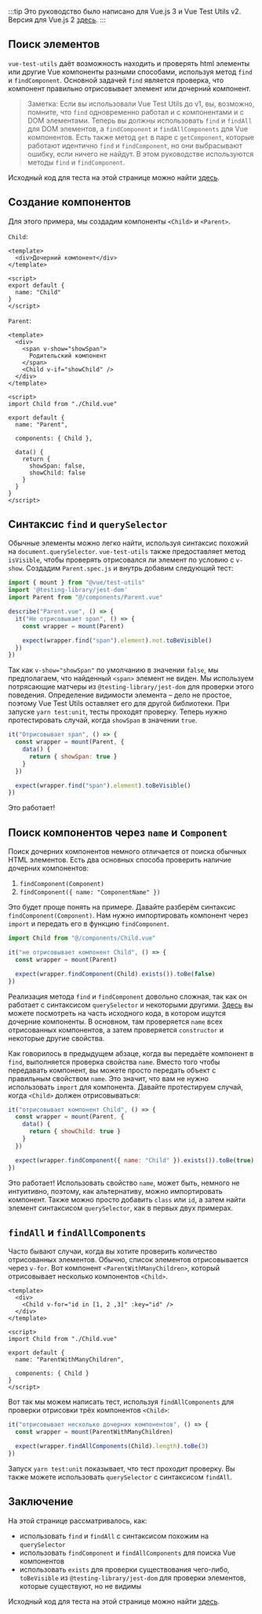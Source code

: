:::tip Это руководство было написано для Vue.js 3 и Vue Test Utils v2.
Версия для Vue.js 2 [здесь](/ru).
:::

## Поиск элементов

`vue-test-utils` даёт возможность находить и проверять html элементы или другие Vue компоненты разными способами, используя метод `find` и `findComponent`. Основной задачей `find` является проверка, что компонент правильно отрисовывает элемент или дочерний компонент.

> Заметка: Если вы использовали Vue Test Utils до v1, вы, возможно, помните, что `find` одновременно работал и с компонентами и с DOM элементами. Теперь вы должны использовать `find` и `findAll` для DOM элементов, а `findComponent` и `findAllComponents` для Vue компонентов. Есть также метод `get` в паре с `getComponent`, которые работают идентично `find` и `findComponent`, но они выбрасывают ошибку, если ничего не найдут. В этом руководстве используются методы `find` и `findComponent`.

Исходный код для теста на этой странице можно найти [здесь](https://github.com/lmiller1990/vue-testing-handbook/tree/master/demo-app-vue-3/tests/unit/Parent.spec.js).

## Создание компонентов

Для этого примера, мы создадим компоненты `<Child>` и `<Parent>`.

`Child`: 

```vue
<template>
  <div>Дочерний компонент</div>
</template>

<script>
export default {
  name: "Child"
}
</script>
```

`Parent`:

```vue
<template>
  <div>
    <span v-show="showSpan">
      Родительский компонент
    </span>
    <Child v-if="showChild" />
  </div>
</template>

<script>
import Child from "./Child.vue"

export default {
  name: "Parent",

  components: { Child },

  data() {
    return {
      showSpan: false,
      showChild: false
    }
  }
}
</script>
```

## Синтаксис `find` и `querySelector`

Обычные элементы можно легко найти, используя синтаксис похожий на `document.querySelector`. `vue-test-utils` также предоставляет метод `isVisible`, чтобы проверять отрисовался ли элемент по условию с `v-show`. Создадим `Parent.spec.js` и внутрь добавим следующий тест:

```js
import { mount } from "@vue/test-utils"
import '@testing-library/jest-dom'
import Parent from "@/components/Parent.vue"

describe("Parent.vue", () => {
  it("Не отрисовывает span", () => {
    const wrapper = mount(Parent)

    expect(wrapper.find("span").element).not.toBeVisible()
  })
})
```

Так как `v-show="showSpan"` по умолчанию в значении `false`, мы предполагаем, что найденный `<span>` элемент не виден. Мы используем потрясающие матчеры из `@testing-library/jest-dom` для проверки этого поведения. Определение видимости элемента – дело не простое, поэтому Vue Test Utils оставляет его для другой библиотеки. При запуске `yarn test:unit`, тесты проходят проверку. Теперь нужно протестировать случай, когда `showSpan` в значении `true`.

```js
it("Отрисовывает span", () => {
  const wrapper = mount(Parent, {
    data() {
      return { showSpan: true }
    }
  })

  expect(wrapper.find("span").element).toBeVisible()
})
```

 Это работает!

## Поиск компонентов через `name` и `Component`

Поиск дочерних компонентов немного отличается от поиска обычных HTML элементов. Есть два основных способа проверить наличие дочерних компонентов:

1. `findComponent(Component)`
2. `findComponent({ name: "ComponentName" })`

Это будет проще понять на примере. Давайте разберём синтаксис `findComponent(Component)`. Нам нужно импортировать компонент через `import` и передать его в функцию `findComponent`.

```js
import Child from "@/components/Child.vue"

it("не отрисовывает компонент Child", () => {
  const wrapper = mount(Parent)

  expect(wrapper.findComponent(Child).exists()).toBe(false)
})
```

Реализация метода `find` и `findComponent` довольно сложная, так как он работает с синтаксисом `querySelector` и некоторыми другими. [Здесь](https://github.com/vuejs/vue-test-utils/blob/dev/packages/test-utils/src/find.js) вы можете посмотреть на часть исходного кода, в котором ищутся дочерние компоненты. В основном, там проверяется `name` всех отрисованных компонентов, а затем проверяется `constructor` и некоторые другие свойства. 

Как говорилось в предыдущем абзаце, когда вы передаёте компонент в `find`, выполняется проверка свойства `name`.
Вместо того чтобы передавать компонент, вы можете просто передать объект с правильным свойством `name`. Это значит, что вам не нужно использовать `import` для компонента. Давайте протестируем случай, когда `<Child>` должен отрисовываться:

```js
it("отрисовывает компонент Child", () => {
  const wrapper = mount(Parent, {
    data() {
      return { showChild: true }
    }
  })

  expect(wrapper.findComponent({ name: "Child" }).exists()).toBe(true)
})
```

Это работает! Использовать свойство `name`, может быть, немного не интуитивно, поэтому, как альтернативу, можно импортировать компонент. Также можно просто добавить `class` или `id`, а затем найти элемент синтаксисом `querySelector`, как в первых двух примерах.

## `findAll` и `findAllComponents`

Часто бывают случаи, когда вы хотите проверить количество отрисованных элементов. Обычно, список элементов отрисовывается через `v-for`. Вот компонент `<ParentWithManyChildren>`, который отрисовывает несколько компонентов `<Child>`.

```vue
<template>
  <div>
    <Child v-for="id in [1, 2 ,3]" :key="id" />
  </div>
</template>

<script>
import Child from "./Child.vue"

export default {
  name: "ParentWithManyChildren",

  components: { Child }
}
</script>
```

Вот так мы можем написать тест, используя `findAllComponents` для проверки отрисовки трёх компонентов `<Child>`:

```js
it("отрисовывает несколько дочерних компонентов", () => {
  const wrapper = mount(ParentWithManyChildren)

  expect(wrapper.findAllComponents(Child).length).toBe(3)
})
```

Запуск `yarn test:unit` показывает, что тест проходит проверку. Вы также можете использовать `querySelector` с синтаксисом `findAll`.

## Заключение

На этой странице рассматривалось, как:

- использовать `find` и `findAll` с синтаксисом похожим на `querySelector`
- использовать `findComponent` и `findAllComponents` для поиска Vue компонентов
- использовать `exists` для проверки существования чего-либо, `toBeVisible` из `@testing-library/jest-dom` для проверки элементов, которые существуют, но не видимы

Исходный код для теста на этой странице можно найти [здесь](https://github.com/lmiller1990/vue-testing-handbook/tree/master/demo-app-vue-3/tests/unit/Parent.spec.js).

